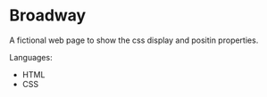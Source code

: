# Broadway

A fictional web page to show the css display and positin properties.

Languages: 

* HTML
* CSS